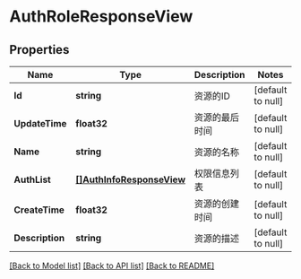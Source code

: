 # AuthRoleResponseView

## Properties
Name | Type | Description | Notes
------------ | ------------- | ------------- | -------------
**Id** | **string** | 资源的ID | [default to null]
**UpdateTime** | **float32** | 资源的最后时间 | [default to null]
**Name** | **string** | 资源的名称 | [default to null]
**AuthList** | [**[]AuthInfoResponseView**](AuthInfoResponseView.md) | 权限信息列表 | [default to null]
**CreateTime** | **float32** | 资源的创建时间 | [default to null]
**Description** | **string** | 资源的描述 | [default to null]

[[Back to Model list]](../README.md#documentation-for-models) [[Back to API list]](../README.md#documentation-for-api-endpoints) [[Back to README]](../README.md)



